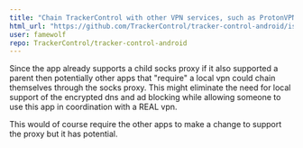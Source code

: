 ```yaml
---
title: "Chain TrackerControl with other VPN services, such as ProtonVPN"
html_url: "https://github.com/TrackerControl/tracker-control-android/issues/61"
user: famewolf
repo: TrackerControl/tracker-control-android
---
```


Since the app already supports a child socks proxy if it also supported a parent then potentially other apps that "require" a local vpn could chain themselves through the socks proxy.  This might eliminate the need for local support of the encrypted dns and ad blocking while allowing someone to use this app in coordination with a REAL vpn.

This would of course require the other apps to make a change to support the proxy but it has potential.